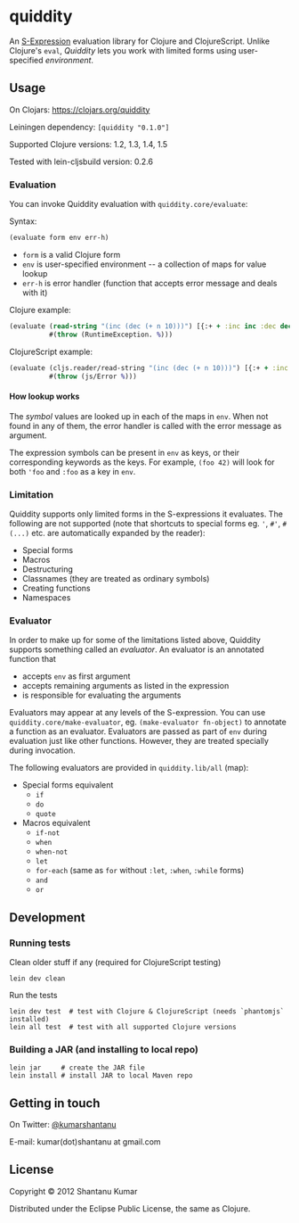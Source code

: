 # quiddity

An [S-Expression](http://en.wikipedia.org/wiki/S-expression) evaluation library
for Clojure and ClojureScript. Unlike Clojure's `eval`, _Quiddity_ lets you work
with limited forms using user-specified _environment_.


## Usage

On Clojars: https://clojars.org/quiddity

Leiningen dependency: `[quiddity "0.1.0"]`

Supported Clojure versions: 1.2, 1.3, 1.4, 1.5

Tested with lein-cljsbuild version: 0.2.6


### Evaluation

You can invoke Quiddity evaluation with `quiddity.core/evaluate`:

Syntax:

```clojure
(evaluate form env err-h)
```

* `form`  is a valid Clojure form
* `env`   is user-specified environment -- a collection of maps for value lookup
* `err-h` is error handler (function that accepts error message and deals with it)

Clojure example:

```clojure
(evaluate (read-string "(inc (dec (+ n 10)))") [{:+ + :inc inc :dec dec :n 20}]
          #(throw (RuntimeException. %)))
```

ClojureScript example:

```clojure
(evaluate (cljs.reader/read-string "(inc (dec (+ n 10)))") [{:+ + :inc inc :dec dec :n 20}]
          #(throw (js/Error %)))
```


#### How lookup works

The _symbol_ values are looked up in each of the maps in `env`. When not found
in any of them, the error handler is called with the error message as argument.

The expression symbols can be present in `env` as keys, or their corresponding
keywords as the keys. For example, `(foo 42)` will look for both `'foo` and
`:foo` as a key in `env`.


### Limitation

Quiddity supports only limited forms in the S-expressions it evaluates. The
following are not supported (note that shortcuts to special forms eg. `'`, `#'`,
`#(...)` etc. are automatically expanded by the reader):

* Special forms
* Macros
* Destructuring
* Classnames (they are treated as ordinary symbols)
* Creating functions
* Namespaces


### Evaluator

In order to make up for some of the limitations listed above, Quiddity supports
something called an _evaluator_. An evaluator is an annotated function that

* accepts `env` as first argument
* accepts remaining arguments as listed in the expression
* is responsible for evaluating the arguments

Evaluators may appear at any levels of the S-expression. You can use
`quiddity.core/make-evaluator`, eg. `(make-evaluator fn-object)` to annotate a
function as an evaluator. Evaluators are passed as part of `env` during
evaluation just like other functions. However, they are treated specially
during invocation.

The following evaluators are provided in `quiddity.lib/all` (map):

* Special forms equivalent
  * `if`
  * `do`
  * `quote`
* Macros equivalent
  * `if-not`
  * `when`
  * `when-not`
  * `let`
  * `for-each` (same as `for` without `:let`, `:when`, `:while` forms)
  * `and`
  * `or`


## Development

### Running tests

Clean older stuff if any (required for ClojureScript testing)

```
lein dev clean
```

Run the tests

```
lein dev test  # test with Clojure & ClojureScript (needs `phantomjs` installed)
lein all test  # test with all supported Clojure versions
```


### Building a JAR (and installing to local repo)

```
lein jar     # create the JAR file
lein install # install JAR to local Maven repo
```


## Getting in touch

On Twitter: [@kumarshantanu](https://twitter.com/kumarshantanu)

E-mail: kumar(dot)shantanu at gmail.com


## License

Copyright © 2012 Shantanu Kumar

Distributed under the Eclipse Public License, the same as Clojure.
